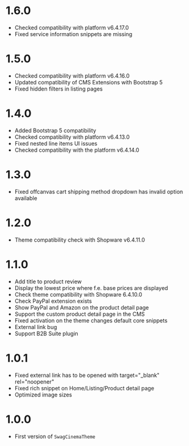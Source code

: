 # 1.6.0
- Checked compatibility with platform v6.4.17.0
- Fixed service information snippets are missing

# 1.5.0
- Checked compatibility with platform v6.4.16.0
- Updated compatibility of CMS Extensions with Bootstrap 5
- Fixed hidden filters in listing pages

# 1.4.0
- Added Bootstrap 5 compatibility
- Checked compatibility with platform v6.4.13.0
- Fixed nested line items UI issues
- Checked compatibility with the platform v6.4.14.0

# 1.3.0
- Fixed offcanvas cart shipping method dropdown has invalid option available

# 1.2.0
- Theme compatibility check with Shopware v6.4.11.0

# 1.1.0
- Add title to product review
- Display the lowest price where f.e. base prices are displayed
- Check theme compatibility with Shopware 6.4.10.0
- Check PayPal extension exists
- Show PayPal and Amazon on the product detail page
- Support the custom product detail page in the CMS
- Fixed activation on the theme changes default core snippets
- External link bug
- Support B2B Suite plugin

# 1.0.1
- Fixed external link has to be opened with target="_blank" rel="noopener"
- Fixed rich snippet on Home/Listing/Product detail page
- Optimized image sizes

# 1.0.0
- First version of `SwagCinemaTheme`
